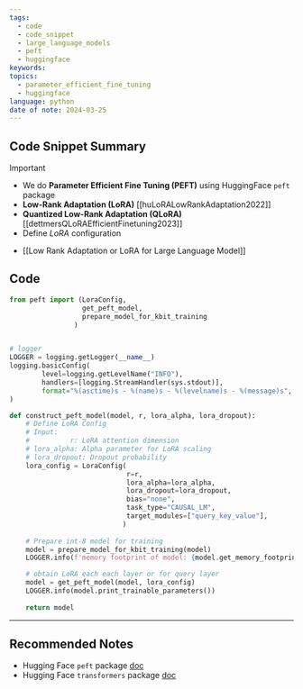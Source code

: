 ```yaml
---
tags:
  - code
  - code_snippet
  - large_language_models
  - peft
  - huggingface
keywords: 
topics:
  - parameter_efficient_fine_tuning
  - huggingface
language: python
date of note: 2024-03-25
---
```


## Code Snippet Summary

>[!important]
> - We do **Parameter Efficient Fine Tuning (PEFT)** using HuggingFace `peft` package
> - **Low-Rank Adaptation (LoRA)** [[huLoRALowRankAdaptation2022]]
> - **Quantized Low-Rank Adaptation (QLoRA)** [[dettmersQLoRAEfficientFinetuning2023]]
> - Define *LoRA* configuration

- [[Low Rank Adaptation or LoRA for Large Language Model]]

## Code

```python
from peft import (LoraConfig, 
                  get_peft_model, 
                  prepare_model_for_kbit_training
                )


# logger
LOGGER = logging.getLogger(__name__)
logging.basicConfig(
        level=logging.getLevelName("INFO"),
        handlers=[logging.StreamHandler(sys.stdout)],
        format="%(asctime)s - %(name)s - %(levelname)s - %(message)s",
)

def construct_peft_model(model, r, lora_alpha, lora_dropout):
    # Define LoRA Config
    # Input:
    #          r: LoRA attention dimension
    # lora_alpha: Alpha parameter for LoRA scaling
    # lora_dropout: Dropout probability 
    lora_config = LoraConfig(
                             r=r, 
                             lora_alpha=lora_alpha, 
                             lora_dropout=lora_dropout, 
                             bias="none",
                             task_type="CAUSAL_LM",
                             target_modules=["query_key_value"],
                            )
                            
    # Prepare int-8 model for training
    model = prepare_model_for_kbit_training(model)
    LOGGER.info(f'memory footprint of model: {model.get_memory_footprint()/(1024*1024*1024)} GB')

	# obtain LoRA each each layer or for query layer
    model = get_peft_model(model, lora_config)
    LOGGER.info(model.print_trainable_parameters())
    
    return model
```


-----------
##  Recommended Notes

- Hugging Face `peft` package [doc](https://huggingface.co/docs/peft/index) 
- Hugging Face `transformers` package [doc](https://huggingface.co/docs/transformers/index)